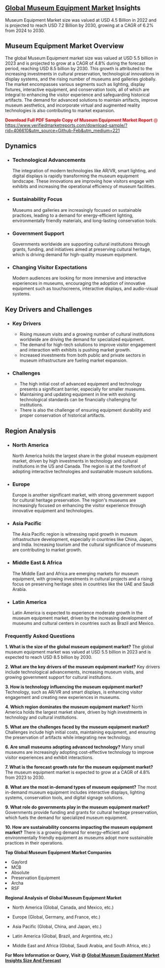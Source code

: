 <h2><a href="https://www.verifiedmarketreports.com/download-sample/?rid=406610&amp;utm_source=Github&amp;utm_medium=221" target="_blank">Global Museum Equipment Market</a> Insights</h2><p>Museum Equipment Market size was valued at USD 4.5 Billion in 2022 and is projected to reach USD 7.2 Billion by 2030, growing at a CAGR of 6.2% from 2024 to 2030.</p><p> <h2>Museum Equipment Market Overview</h2> <p>The global Museum Equipment market size was valued at USD 5.5 billion in 2023 and is projected to grow at a CAGR of 4.8% during the forecast period, reaching USD 8.5 billion by 2030. This growth is attributed to the increasing investments in cultural preservation, technological innovations in display systems, and the rising number of museums and galleries globally. The market encompasses various segments such as lighting, display fixtures, interactive equipment, and conservation tools, all of which are integral to enhancing the visitor experience and safeguarding historical artifacts. The demand for advanced solutions to maintain artifacts, improve museum aesthetics, and incorporate virtual and augmented reality technologies is also contributing to market expansion.</p> <p><p><span class=""><span style="color: #ff0000;"><strong>Download Full PDF Sample Copy of Museum Equipment Market Report</strong> @ </span><a href="https://www.verifiedmarketreports.com/download-sample/?rid=406610&amp;utm_source=Github-Feb&amp;utm_medium=221" target="_blank">https://www.verifiedmarketreports.com/download-sample/?rid=406610&amp;utm_source=Github-Feb&amp;utm_medium=221</a></span></p></p> <h2>Dynamics</h2> <ul> <li><h3>Technological Advancements</h3> The integration of modern technologies like AR/VR, smart lighting, and digital displays is rapidly transforming the museum equipment landscape. These innovations are improving how visitors engage with exhibits and increasing the operational efficiency of museum facilities.</li> <li><h3>Sustainability Focus</h3> Museums and galleries are increasingly focused on sustainable practices, leading to a demand for energy-efficient lighting, environmentally friendly materials, and long-lasting conservation tools.</li> <li><h3>Government Support</h3> Governments worldwide are supporting cultural institutions through grants, funding, and initiatives aimed at preserving cultural heritage, which is driving demand for high-quality museum equipment.</li> <li><h3>Changing Visitor Expectations</h3> Modern audiences are looking for more immersive and interactive experiences in museums, encouraging the adoption of innovative equipment such as touchscreens, interactive displays, and audio-visual systems.</li> </ul> <h2>Key Drivers and Challenges</h2> <ul> <li><h3>Key Drivers</h3> <ul> <li>Rising museum visits and a growing number of cultural institutions worldwide are driving the demand for specialized equipment.</li> <li>The demand for high-tech solutions to improve visitor engagement and interaction with exhibits is pushing market growth.</li> <li>Increased investments from both public and private sectors in museum infrastructure are fueling market expansion.</li> </ul> </li> <li><h3>Challenges</h3> <ul> <li>The high initial cost of advanced equipment and technology presents a significant barrier, especially for smaller museums.</li> <li>Maintaining and updating equipment in line with evolving technological standards can be financially challenging for institutions.</li> <li>There is also the challenge of ensuring equipment durability and proper conservation of historical artifacts.</li> </ul> </li> </ul> <h2>Region Analysis</h2> <ul> <li><h3>North America</h3> North America holds the largest share in the global museum equipment market, driven by high investments in technology and cultural institutions in the US and Canada. The region is at the forefront of adopting interactive technologies and sustainable museum solutions.</li> <li><h3>Europe</h3> Europe is another significant market, with strong government support for cultural heritage preservation. The region's museums are increasingly focused on enhancing the visitor experience through innovative equipment and technologies.</li> <li><h3>Asia Pacific</h3> The Asia Pacific region is witnessing rapid growth in museum infrastructure development, especially in countries like China, Japan, and India. Increasing tourism and the cultural significance of museums are contributing to market growth.</li> <li><h3>Middle East & Africa</h3> The Middle East and Africa are emerging markets for museum equipment, with growing investments in cultural projects and a rising focus on preserving heritage sites in countries like the UAE and Saudi Arabia.</li> <li><h3>Latin America</h3> Latin America is expected to experience moderate growth in the museum equipment market, driven by the increasing development of museums and cultural centers in countries such as Brazil and Mexico.</li> </ul> <h3>Frequently Asked Questions</h3> <p><strong>1. What is the size of the global museum equipment market?</strong> The global museum equipment market was valued at USD 5.5 billion in 2023 and is expected to reach USD 8.5 billion by 2030.</p> <p><strong>2. What are the key drivers of the museum equipment market?</strong> Key drivers include technological advancements, increasing museum visits, and growing government support for cultural institutions.</p> <p><strong>3. How is technology influencing the museum equipment market?</strong> Technology, such as AR/VR and smart displays, is enhancing visitor engagement and creating new experiences in museums.</p> <p><strong>4. Which region dominates the museum equipment market?</strong> North America holds the largest market share, driven by high investments in technology and cultural institutions.</p> <p><strong>5. What are the challenges faced by the museum equipment market?</strong> Challenges include high initial costs, maintaining equipment, and ensuring the preservation of artifacts while integrating new technology.</p> <p><strong>6. Are small museums adopting advanced technology?</strong> Many small museums are increasingly adopting cost-effective technology to improve visitor experiences and exhibit interactions.</p> <p><strong>7. What is the forecast growth rate for the museum equipment market?</strong> The museum equipment market is expected to grow at a CAGR of 4.8% from 2023 to 2030.</p> <p><strong>8. What are the most in-demand types of museum equipment?</strong> The most in-demand museum equipment includes interactive displays, lighting systems, conservation tools, and digital signage solutions.</p> <p><strong>9. What role do governments play in the museum equipment market?</strong> Governments provide funding and grants for cultural heritage preservation, which fuels the demand for specialized museum equipment.</p> <p><strong>10. How are sustainability concerns impacting the museum equipment market?</strong> There is a growing demand for energy-efficient and environmentally friendly equipment as museums adopt more sustainable practices in their operations.</p> </p><p><strong>Top Global Museum Equipment Market Companies</strong></p><div data-test-id=""><p><li>Gaylord</li><li> MCB</li><li> Absolute</li><li> Preservation Equipment</li><li> Archa</li><li> RSF</li></p><div><strong>Regional Analysis of&nbsp;Global Museum Equipment Market</strong></div><ul><li dir="ltr"><p dir="ltr">North America&nbsp;(Global, Canada, and Mexico, etc.)</p></li><li dir="ltr"><p dir="ltr">Europe (Global, Germany, and France, etc.)</p></li><li dir="ltr"><p dir="ltr">Asia Pacific&nbsp;(Global, China, and Japan, etc.)</p></li><li dir="ltr"><p dir="ltr">Latin America&nbsp;(Global, Brazil, and Argentina, etc.)</p></li><li dir="ltr">Middle East and Africa&nbsp;(Global, Saudi Arabia, and South Africa, etc.)</li></ul><p><strong>For More Information or Query, Visit @&nbsp;</strong><strong><a href="https://www.verifiedmarketreports.com/product/museum-equipment-market/?utm_source=Github&amp;utm_medium=221" target="_blank">Global Museum Equipment Market Insights Size And Forecast</a></strong></p></div>
